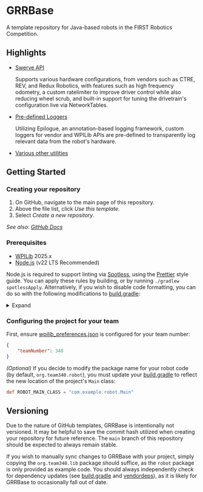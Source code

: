 # GRRBase

A template repository for Java-based robots in the FIRST Robotics Competition.

## Highlights

- [Swerve API](src/main/java/org/team340/lib/swerve/SwerveAPI.java)

    Supports various hardware configurations, from vendors such as CTRE, REV, and Redux Robotics, with features such as high frequency odometry, a custom ratelimiter to improve driver control while also reducing wheel scrub, and built-in support for tuning the drivetrain's configuration live via NetworkTables.

- [Pre-defined Loggers](src/main/java/org/team340/lib/logging)

    Utilizing Epilogue, an annotation-based logging framework, custom loggers for vendor and WPILib APIs are pre-defined to transparently log relevant data from the robot's hardware.

- [Various other utilities](src/main/java/org/team340/lib/util)

## Getting Started

### Creating your repository

1. On GitHub, navigate to the main page of this repository.
2. Above the file list, click *Use this template*.
3. Select *Create a new repository*.

*See also: [GitHub Docs](https://docs.github.com/en/repositories/creating-and-managing-repositories/creating-a-repository-from-a-template)*

### Prerequisites

- [WPILib](https://github.com/wpilibsuite/allwpilib/releases) 2025.x
- [Node.js](https://nodejs.org/en/download) (v22 LTS Recommended)

Node.js is required to support linting via [Spotless](https://github.com/diffplug/spotless), using the [Prettier](https://prettier.io) style guide. You can apply these rules by building, or by running `./gradlew spotlessApply`. Alternatively, if you wish to disable code formatting, you can do so with the following modifications to [build.gradle](build.gradle):

<details>

<summary>Expand</summary>

<br>

```diff
diff --git a/build.gradle b/build.gradle
index 834d562..a2837c8 100644
--- a/build.gradle
+++ b/build.gradle
@@ -1,7 +1,6 @@
 plugins {
     id "java"
     id "edu.wpi.first.GradleRIO" version "2025.3.2"
-    id "com.diffplug.spotless" version "7.0.3"
 }

 java {
@@ -91,30 +90,6 @@ dependencies {
     testRuntimeOnly 'org.junit.platform:junit-platform-launcher'
 }

-// Code formatting via spotless
-spotless {
-    java {
-        target fileTree('.') {
-            include '**/*.java'
-            exclude '**/build/**', '**/build-*/**'
-        }
-
-        toggleOffOn()
-        endWithNewline()
-        removeUnusedImports()
-        trimTrailingWhitespace()
-        prettier(['prettier': '3.4.2', 'prettier-plugin-java': '2.6.7'])
-            .config([
-                'parser': 'java',
-                'plugins': ['prettier-plugin-java'],
-                printWidth: 120,
-                tabWidth: 4,
-                useTabs: false,
-                trailingComma: "none"
-            ])
-    }
-}
-
 test {
     useJUnitPlatform()
     systemProperty 'junit.jupiter.extensions.autodetection.enabled', 'true'
@@ -142,5 +117,4 @@ wpi.java.configureTestTasks(test)
 // Configure string concat to always inline compile
 tasks.withType(JavaCompile) {
     options.compilerArgs.add '-XDstringConcat=inline'
-    dependsOn 'spotlessApply'
 }
```

*You may also want to modify [robot-code.yml](.github/workflows/robot-code.yml) to remove the formatting check from CI:*

```diff
diff --git a/.github/workflows/robot-code.yml b/.github/workflows/robot-code.yml
index 313b56e..4e26616 100644
--- a/.github/workflows/robot-code.yml
+++ b/.github/workflows/robot-code.yml
@@ -5,32 +5,6 @@ env:
   NODE_VERSION: 20

 jobs:
-  format:
-    name: Check Format
-    runs-on: ubuntu-latest
-    container: wpilib/ubuntu-base:22.04
-
-    steps:
-      - name: Checkout Repository
-        uses: actions/checkout@v4
-        with:
-          fetch-depth: 0
-
-      - name: Add repository to git safe directories
-        run: git config --global --add safe.directory $GITHUB_WORKSPACE
-
-      - name: Setup Node
-        uses: actions/setup-node@v4
-        with:
-          node-version: ${{ env.NODE_VERSION }}
-          registry-url: https://registry.npmjs.org/
-
-      - name: Grant execute permission for gradlew
-        run: chmod +x gradlew
-
-      - name: Check robot code formatting
-        run: ./gradlew spotlessCheck
-
   build:
     name: Build
     runs-on: ubuntu-latest
```

</details>

### Configuring the project for your team

First, ensure [wpilib_preferences.json](.wpilib/wpilib_preferences.json) is configured for your team number:

```json
{
    "teamNumber": 340
}
```

*(Optional)* If you decide to modify the package name for your robot code (by default, `org.team340.robot`), you must update your [build.gradle](build.gradle) to reflect the new location of the project's `Main` class:

```groovy
def ROBOT_MAIN_CLASS = "com.example.robot.Main"
```

## Versioning

Due to the nature of GitHub templates, GRRBase is intentionally not versioned. It may be helpful to save the commit hash utilized when creating your repository for future reference. The `main` branch of this repository should be expected to always remain stable.

If you wish to manually sync changes to GRRBase with your project, simply copying the `org.team340.lib` package should suffice, as the `robot` package is only provided as example code. You should always independently check for dependency updates (see [build.gradle](build.gradle) and [vendordeps](vendordeps)), as it is likely for GRRBase to occasionally fall out of date.

